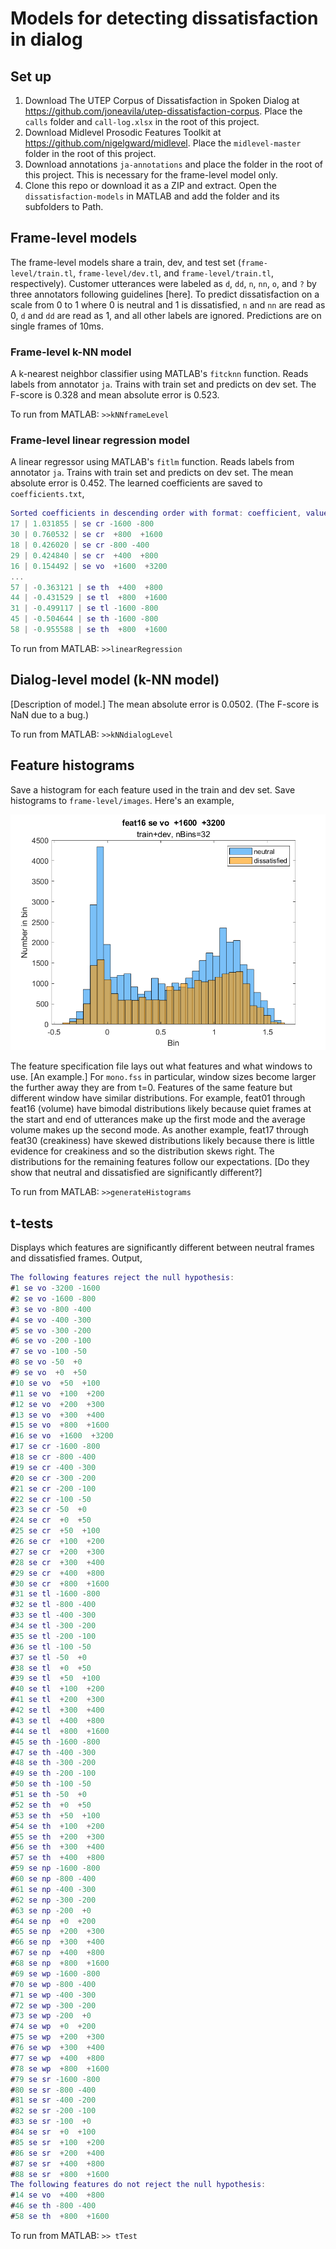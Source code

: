 # Models for detecting dissatisfaction in dialog

## Set up

1. Download The UTEP Corpus of Dissatisfaction in Spoken Dialog at
   <https://github.com/joneavila/utep-dissatisfaction-corpus>. Place the `calls`
   folder and `call-log.xlsx` in the root of this project.
1. Download Midlevel Prosodic Features Toolkit at
   <https://github.com/nigelgward/midlevel>. Place the `midlevel-master` folder
   in the root of this project.
1. Download annotations `ja-annotations` and place the folder in the root of
   this project. This is necessary for the frame-level model only.
1. Clone this repo or download it as a ZIP and extract. Open the
   `dissatisfaction-models` in MATLAB and add the folder and its subfolders to
   Path.

## Frame-level models

The frame-level models share a train, dev, and test set
(`frame-level/train.tl`, `frame-level/dev.tl`, and `frame-level/train.tl`,
respectively).
Customer utterances were labeled as `d`, `dd`, `n`, `nn`, `o`, and `?` by three
annotators following guidelines [here]. To predict dissatisfaction on a scale from 0 to 1 where 0 is
neutral and 1 is dissatisfied, `n` and `nn` are read as 0, `d` and `dd` are read
as 1, and all other labels are ignored. Predictions are on single frames of 10ms.

### Frame-level k-NN model

A k-nearest neighbor classifier using MATLAB's `fitcknn` function. Reads labels from annotator `ja`. Trains with train set and predicts on dev set. The F-score is 0.328 and mean absolute error is 0.523.

To run from MATLAB: `>>kNNframeLevel`

### Frame-level linear regression model

A linear regressor using MATLAB's `fitlm` function. Reads labels from annotator `ja`. Trains with train set and predicts on dev set. The mean absolute error is
0.452. The learned coefficients are saved to `coefficients.txt`, 

```MATLAB
Sorted coefficients in descending order with format: coefficient, value, abbreviation
17 | 1.031855 | se cr -1600 -800
30 | 0.760532 | se cr  +800  +1600
18 | 0.426020 | se cr -800 -400
29 | 0.424840 | se cr  +400  +800
16 | 0.154492 | se vo  +1600  +3200
...
57 | -0.363121 | se th  +400  +800
44 | -0.431529 | se tl  +800  +1600
31 | -0.499117 | se tl -1600 -800
45 | -0.504644 | se th -1600 -800
58 | -0.955588 | se th  +800  +1600
```

To run from MATLAB: `>>linearRegression`

## Dialog-level model (k-NN model)

[Description of model.] The mean absolute error is 0.0502. (The F-score is NaN due to a bug.)

To run from MATLAB: `>>kNNdialogLevel`

## Feature histograms

Save a histogram for each feature used in the train and dev set. Save histograms
to `frame-level/images`. Here's an example,

![Histogram for Feature 15 "se vo +800 +1600" neutral train+dev, nBins=30](images/histogram.png)

The feature specification file lays out what features and what windows to use. [An example.] For `mono.fss` in particular, window sizes become larger the further away they are from t=0. Features of the same feature but different window have similar distributions. For example, feat01 through feat16 (volume) have bimodal distributions likely because quiet frames at the start and end of utterances make up the first mode and the average volume makes up the second mode. As another example, feat17 through feat30 (creakiness) have skewed distributions likely because there is little evidence for creakiness and so the distribution skews right. The distributions for the remaining features follow our expectations. [Do they show that neutral and dissatisfied are significantly different?]

To run from MATLAB: `>>generateHistograms`

## t-tests

Displays which features are significantly different between neutral frames and
dissatisfied frames. Output,

```MATLAB
The following features reject the null hypothesis:
#1 se vo -3200 -1600
#2 se vo -1600 -800
#3 se vo -800 -400
#4 se vo -400 -300
#5 se vo -300 -200
#6 se vo -200 -100
#7 se vo -100 -50
#8 se vo -50  +0
#9 se vo  +0  +50
#10 se vo  +50  +100
#11 se vo  +100  +200
#12 se vo  +200  +300
#13 se vo  +300  +400
#15 se vo  +800  +1600
#16 se vo  +1600  +3200
#17 se cr -1600 -800
#18 se cr -800 -400
#19 se cr -400 -300
#20 se cr -300 -200
#21 se cr -200 -100
#22 se cr -100 -50
#23 se cr -50  +0
#24 se cr  +0  +50
#25 se cr  +50  +100
#26 se cr  +100  +200
#27 se cr  +200  +300
#28 se cr  +300  +400
#29 se cr  +400  +800
#30 se cr  +800  +1600
#31 se tl -1600 -800
#32 se tl -800 -400
#33 se tl -400 -300
#34 se tl -300 -200
#35 se tl -200 -100
#36 se tl -100 -50
#37 se tl -50  +0
#38 se tl  +0  +50
#39 se tl  +50  +100
#40 se tl  +100  +200
#41 se tl  +200  +300
#42 se tl  +300  +400
#43 se tl  +400  +800
#44 se tl  +800  +1600
#45 se th -1600 -800
#47 se th -400 -300
#48 se th -300 -200
#49 se th -200 -100
#50 se th -100 -50
#51 se th -50  +0
#52 se th  +0  +50
#53 se th  +50  +100
#54 se th  +100  +200
#55 se th  +200  +300
#56 se th  +300  +400
#57 se th  +400  +800
#59 se np -1600 -800
#60 se np -800 -400
#61 se np -400 -300
#62 se np -300 -200
#63 se np -200  +0
#64 se np  +0  +200
#65 se np  +200  +300
#66 se np  +300  +400
#67 se np  +400  +800
#68 se np  +800  +1600
#69 se wp -1600 -800
#70 se wp -800 -400
#71 se wp -400 -300
#72 se wp -300 -200
#73 se wp -200  +0
#74 se wp  +0  +200
#75 se wp  +200  +300
#76 se wp  +300  +400
#77 se wp  +400  +800
#78 se wp  +800  +1600
#79 se sr -1600 -800
#80 se sr -800 -400
#81 se sr -400 -200
#82 se sr -200 -100
#83 se sr -100  +0
#84 se sr  +0  +100
#85 se sr  +100  +200
#86 se sr  +200  +400
#87 se sr  +400  +800
#88 se sr  +800  +1600
The following features do not reject the null hypothesis:
#14 se vo  +400  +800
#46 se th -800 -400
#58 se th  +800  +1600
```

To run from MATLAB: `>> tTest`

